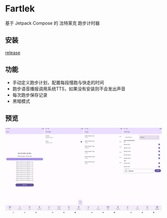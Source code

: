 # Fartlek

基于 Jetpack Compose 的 法特莱克 跑步计时器

## 安装

[release](https://github.com/Ling-yunchi/Fartlek/releases)

## 功能

- 手动定义跑步计划，配置每段慢跑与快走的时间
- 跑步语音播报调用系统TTS，如果没有安装则不会发出声音
- 每次跑步保存记录
- 黑暗模式

## 预览

![预览](assets/preview.jpeg)
